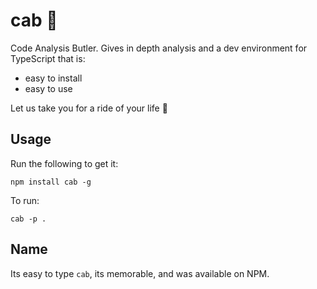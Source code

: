 # cab 🚕
Code Analysis Butler. Gives in depth analysis and a dev environment for TypeScript that is: 

* easy to install
* easy to use

Let us take you for a ride of your life 🌹

## Usage 
Run the following to get it: 
```
npm install cab -g
```
To run: 
```
cab -p .
```

## Name
Its easy to type `cab`, its memorable, and was available on NPM.